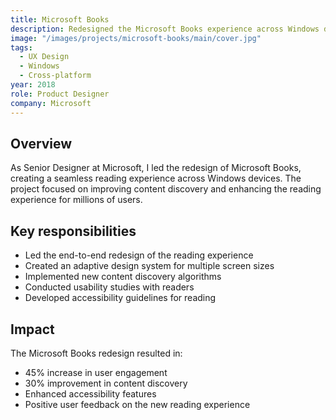 ```yaml
---
title: Microsoft Books
description: Redesigned the Microsoft Books experience across Windows devices, improving content discovery and reading experience.
image: "/images/projects/microsoft-books/main/cover.jpg"
tags:
  - UX Design
  - Windows
  - Cross-platform
year: 2018
role: Product Designer
company: Microsoft
---
```


## Overview

As Senior Designer at Microsoft, I led the redesign of Microsoft Books, creating a seamless reading experience across Windows devices. The project focused on improving content discovery and enhancing the reading experience for millions of users.

## Key responsibilities

- Led the end-to-end redesign of the reading experience
- Created an adaptive design system for multiple screen sizes
- Implemented new content discovery algorithms
- Conducted usability studies with readers
- Developed accessibility guidelines for reading

## Impact

The Microsoft Books redesign resulted in:
- 45% increase in user engagement
- 30% improvement in content discovery
- Enhanced accessibility features
- Positive user feedback on the new reading experience

